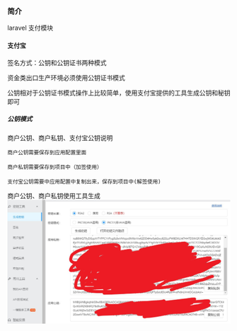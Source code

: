 ### 简介

laravel 支付模块

#### 支付宝

签名方式：公钥和公钥证书两种模式

资金类出口生产环境必须使用公钥证书模式

公钥相对于公钥证书模式操作上比较简单，使用支付宝提供的工具生成公钥和秘钥即可

##### 公钥模式

商户公钥、商户私钥、支付宝公钥说明

    商户公钥需要保存到应用配置里面
    
    商户私钥需要保存到项目中（加签使用）

    支付宝公钥需要中应用配置中复制出来，保存到项目中(解签使用)

商户公钥、商户私钥使用工具生成
![生成公钥私钥](./img/ali/merchant_key.jpg)
